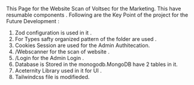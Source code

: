 This Page for the Website Scan of Voltsec for the Marketing.  This have resumable components . Following are the Key Point of the project for the Future Development : 
1. Zod configuration is used in it .
2. For Types safty organized pattern of the folder are used .
3. Cookies Session are used for the Admin Authitecation.
4. /Webscanner for the scan of website .
5. /Login for the Admin Login .
6. Database is Stored in the monogodb.MongoDB have 2 tables in it.
7. Aceternity Library used in it for UI .
8. Tailwindcss file is modifieded.  
